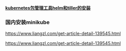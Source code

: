 **[kubernetes包管理工具helm和tiller的安装](https://www.jianshu.com/p/e3483d9439f2)**

### 国内安装minikube 

https://www.liangzl.com/get-article-detail-139545.html

https://www.liangzl.com/get-article-detail-139545.html

